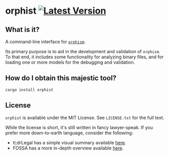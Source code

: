 # orphist [![Latest Version]][crates.io]

[Latest Version]: https://img.shields.io/crates/v/orphist.svg
[crates.io]: https://crates.io/crates/orphist

## What is it?

A command-line interface for [`orphism`](https://github.com/vtubing/orphism).

Its primary purpose is to aid in the development and validation of `orphism`. To
that end, it includes some functionality for analyzing binary files, and for
loading one or more models for the debugging and validation.

## How do I obtain this majestic tool?

```fish
cargo install orphist
```

## License

`orphist` is available under the MIT License. See `LICENSE.txt` for the full text.

While the license is short, it's still written in fancy lawyer-speak. If you
prefer more down-to-earth language, consider the following:

- tl;drLegal has a simple visual summary available [here](https://www.tldrlegal.com/license/mit-license).
- FOSSA has a more in-depth overview available [here](https://fossa.com/blog/open-source-licenses-101-mit-license/).
